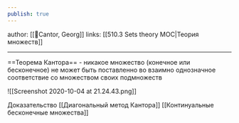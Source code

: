 ```yaml
---
publish: true
---
```

author: [[👤Cantor, Georg]]
links: [[510.3 Sets theory MOC|Теория множеств]]

---

==Теорема Кантора== - никакое множество (конечное или бесконечное) не может быть поставленно во взаимно однозначное соответствие со множеством своих подмножеств

![[Screenshot 2020-10-04 at 21.24.43.png]]

Доказательство
[[Диагональный метод Кантора]]
[[Континуальные бесконечные множества]]